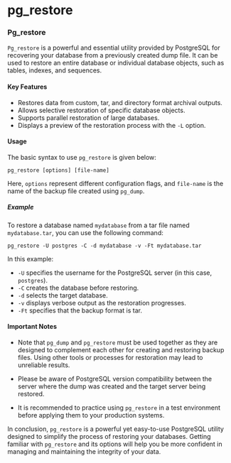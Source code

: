 # pg_restore

### Pg_restore

`Pg_restore` is a powerful and essential utility provided by PostgreSQL for recovering your database from a previously created dump file. It can be used to restore an entire database or individual database objects, such as tables, indexes, and sequences.

#### Key Features

- Restores data from custom, tar, and directory format archival outputs.
- Allows selective restoration of specific database objects.
- Supports parallel restoration of large databases.
- Displays a preview of the restoration process with the `-L` option.

#### Usage

The basic syntax to use `pg_restore` is given below:

```
pg_restore [options] [file-name]
```

Here, `options` represent different configuration flags, and `file-name` is the name of the backup file created using `pg_dump`.

##### Example

To restore a database named `mydatabase` from a tar file named `mydatabase.tar`, you can use the following command:

```
pg_restore -U postgres -C -d mydatabase -v -Ft mydatabase.tar
```

In this example:

- `-U` specifies the username for the PostgreSQL server (in this case, `postgres`).
- `-C` creates the database before restoring.
- `-d` selects the target database.
- `-v` displays verbose output as the restoration progresses.
- `-Ft` specifies that the backup format is tar.

#### Important Notes

- Note that `pg_dump` and `pg_restore` must be used together as they are designed to complement each other for creating and restoring backup files. Using other tools or processes for restoration may lead to unreliable results.

- Please be aware of PostgreSQL version compatibility between the server where the dump was created and the target server being restored.

- It is recommended to practice using `pg_restore` in a test environment before applying them to your production systems.

In conclusion, `pg_restore` is a powerful yet easy-to-use PostgreSQL utility designed to simplify the process of restoring your databases. Getting familiar with `pg_restore` and its options will help you be more confident in managing and maintaining the integrity of your data.